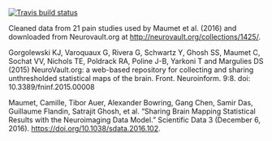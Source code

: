 [![Travis build
status](https://travis-ci.com/simonvandekar/pain21.svg?branch=master)](https://travis-ci.com/simonvandekar/pain21)

Cleaned data from 21 pain studies used by Maumet et al. (2016) and downloaded from Neurovault.org at http://neurovault.org/collections/1425/.

Gorgolewski KJ, Varoquaux G, Rivera G, Schwartz Y, Ghosh SS, Maumet C, Sochat VV, Nichols TE, Poldrack RA, Poline J-B, Yarkoni T and Margulies DS (2015) NeuroVault.org: a web-based repository for collecting and sharing unthresholded statistical maps of the brain. Front. Neuroinform. 9:8. doi: 10.3389/fninf.2015.00008

Maumet, Camille, Tibor Auer, Alexander Bowring, Gang Chen, Samir Das, Guillaume Flandin, Satrajit Ghosh, et al. “Sharing Brain Mapping Statistical Results with the Neuroimaging Data Model.” Scientific Data 3 (December 6, 2016). https://doi.org/10.1038/sdata.2016.102.
